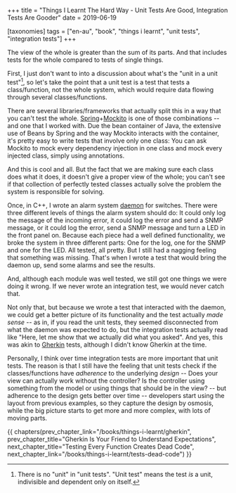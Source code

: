 +++
title = "Things I Learnt The Hard Way - Unit Tests Are Good, Integration Tests Are Gooder"
date = 2019-06-19

[taxonomies]
tags = ["en-au", "book", "things i learnt", "unit tests", "integration tests"]
+++

The view of the whole is greater than the sum of its parts. And that includes
tests for the whole compared to tests of single things.

<!-- more -->

First, I just don't want to into a discussion about what's the "unit in a unit
test"[^1], so let's take the point that a unit test is a test that tests a
class/function, not the whole system, which would require data flowing through
several classes/functions.

There are several libraries/frameworks that actually split this in a way that
you can't test the whole.
[Spring](https://spring.io/)+[Mockito](https://site.mockito.org/) is one of
those combinations -- and one that I worked with. Due the bean container of
Java, the extensive use of Beans by Spring and the way Mockito interacts with
the container, it's pretty easy to write tests that involve only one class:
You can ask Mockito to mock every dependency injection in one class and mock
every injected class, simply using annotations.

And this is cool and all. But the fact that we are making sure each class does
what it does, it doesn't give a proper view of the whole; you can't see if
that collection of perfectly tested classes actually solve the problem the
system is responsible for solving.

Once, in C++, I wrote an alarm system
[daemon](https://en.wikipedia.org/wiki/Daemon_(computing)) for switches. There
were three different levels of things the alarm system should do: It could
only log the message of the incoming error, it could log the error and send a
SNMP message, or it could log the error, send a SNMP message and turn a LED in
the front panel on.  Because each piece had a well defined functionality, we
broke the system in three different parts: One for the log, one for the SNMP
and one for the LED.  All tested, all pretty. But I still had a nagging
feeling that something was missing. That's when I wrote a test that would
bring the daemon up, send some alarms and see the results.

And, although each module was well tested, we still got one things we were
doing it wrong. If we never wrote an integration test, we would never catch
that.

Not only that, but because we wrote a test that interacted with the daemon, we
could get a better picture of its functionality and the test actually _made
sense_ -- as in, if you read the unit tests, they seemed disconnected from
what the daemon was expected to do, but the integration tests actually read
like "Here, let me show that we actually did what you asked". And yes, this
was akin to [Gherkin](/books/things-i-learnt/gherkin) tests, although I didn't
know Gherkin at the time.

Personally, I think over time integration tests are more important that unit
tests. The reason is that I still have the feeling that unit tests check if
the classes/functions have _adherence_ to the underlying _design_ -- Does your
view can actually work without the controller? Is the controller using
something from the model or using things that should be in the view? -- but
adherence to the design gets better over time -- developers start using the
layout from previous examples, so they capture the design by osmosis, while
the big picture starts to get more and more complex, with lots of moving
parts.

[^1]: There is no "unit" in "unit tests". "Unit test" means the test _is_ a
  unit, indivisible and dependent only on itself.

{{ chapters(prev_chapter_link="/books/things-i-learnt/gherkin", prev_chapter_title="Gherkin Is Your Friend to Understand Expectations", next_chapter_title="Testing Every Function Creates Dead Code", next_chapter_link="/books/things-i-learnt/tests-dead-code") }}
